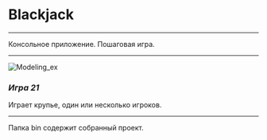 # **Blackjack**

*************

Консольное приложение. Пошаговая игра.

*********

![Modeling_ex](https://2.downloader.disk.yandex.ru/disk/709eb17d9858d90d7e2e050dc6a96ad75fae0cd2d82b7cddddafcb7bd36ea53e/59a316c0/e4yAmOpUdHfB_SQ08sGywS9O9kldDCzeFGgIswqM74kVDG5EouU88WeORcyMrdrcYzlghJGERoAntHCEwbNe5A%3D%3D?uid=227757636&filename=21.jpg&disposition=inline&hash=&limit=0&content_type=image%2Fjpeg&fsize=26922&hid=d883dd98daa6de9db3a3f8be07fc3cb9&media_type=image&tknv=v2&etag=22d10752d7ca2f869dfaecdc4d9118bc)

### ***Игра 21***

Играет крупье, один или несколько игроков.


**********

Папка bin содержит собранный проект.
